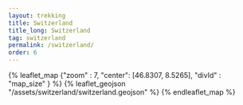 ```yaml
---
layout: trekking
title: Switzerland
title_long: Switzerland
tag: switzerland
permalink: /switzerland/
order: 6
---
```


{% leaflet_map {"zoom" : 7,
"center": [46.8307, 8.5265],
"divId" : "map_size" } %}
{% leaflet_geojson "/assets/switzerland/switzerland.geojson" %}
{% endleaflet_map %}
<br />
